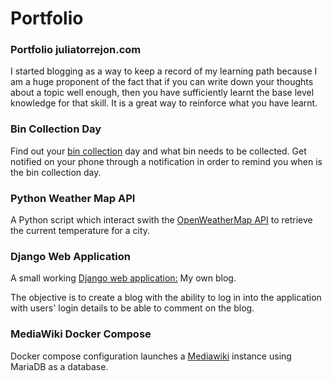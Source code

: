 # Portfolio

### Portfolio juliatorrejon.com

I started blogging as a way to keep a record of my learning path because I am a huge proponent of the fact that if 
you can write down your thoughts about a topic well enough, then you have sufficiently learnt the base level knowledge 
for that skill. It is a great way to reinforce what you have learnt.

### Bin Collection Day

Find out your [bin collection](https://github.com/JuliaTorrejon/bin_collection) day and what bin needs to be collected.
Get notified on your phone through a notification in order to remind you when is the bin collection day.

### Python Weather Map API

A Python script which interact swith the [OpenWeatherMap API](https://github.com/JuliaTorrejon/devops-pyhton_weather_api_client) to retrieve the current temperature for a city.

### Django Web Application

A small working [Django web application:](https://github.com/JuliaTorrejon/my-first-blog) My own blog.

The objective is to create a blog with the ability to log in into the application with users' login details to be able to comment on the blog.

### MediaWiki Docker Compose

Docker compose configuration launches a [Mediawiki](https://github.com/JuliaTorrejon/mediawiki-docker_compose) instance using MariaDB as a database.